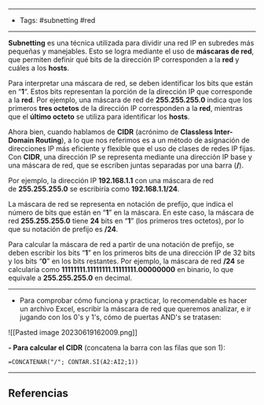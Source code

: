 -------
- Tags: #subnetting #red
------

**Subnetting** es una técnica utilizada para dividir una red IP en subredes más pequeñas y manejables. Esto se logra mediante el uso de **máscaras de red**, que permiten definir qué bits de la dirección IP corresponden a la **red** y cuáles a los **hosts**.

Para interpretar una máscara de red, se deben identificar los bits que están en “**1**“. Estos bits representan la porción de la dirección IP que corresponde a la **red**. Por ejemplo, una máscara de red de **255.255.255.0** indica que los primeros **tres octetos** de la dirección IP corresponden a la **red**, mientras que el **último octeto** se utiliza para identificar los **hosts**.

Ahora bien, cuando hablamos de **CIDR** (acrónimo de **Classless Inter-Domain Routing**), a lo que nos referimos es a un método de asignación de direcciones IP más eficiente y flexible que el uso de clases de redes IP fijas. Con **CIDR**, una dirección IP se representa mediante una dirección IP base y una máscara de red, que se escriben juntas separadas por una barra (**/**).

Por ejemplo, la dirección IP **192.168.1.1** con una máscara de red de **255.255.255.0** se escribiría como **192.168.1.1/24**.

La máscara de red se representa en notación de prefijo, que indica el número de bits que están en “**1**” en la máscara. En este caso, la máscara de red **255.255.255.0** tiene **24** bits en “**1**” (los primeros tres octetos), por lo que su notación de prefijo es **/24**.

Para calcular la máscara de red a partir de una notación de prefijo, se deben escribir los bits “**1**” en los primeros bits de una dirección IP de 32 bits y los bits “**0**” en los bits restantes. Por ejemplo, la máscara de red **/24** se calcularía como **11111111.11111111.11111111.00000000** en binario, lo que equivale a **255.255.255.0** en decimal.

---

- Para comprobar cómo funciona y practicar, lo recomendable es hacer un archivo Excel, escribir la máscara de red que queremos analizar, e ir jugando con los 0's y 1's, cómo de puertas AND's se tratasen:

![[Pasted image 20230619162009.png]]

**- Para calcular el CIDR** (concatena la barra con las filas que son 1):

```EXCEL
=CONCATENAR("/"; CONTAR.SI(A2:AI2;1))
```


---
## Referencias